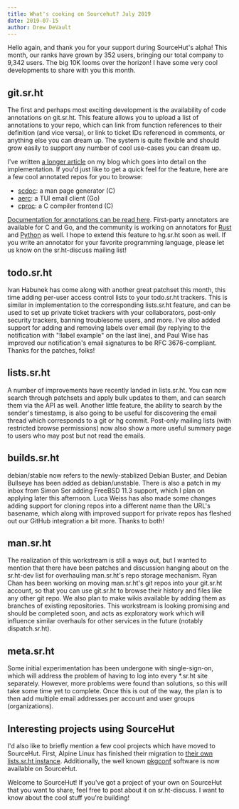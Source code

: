 ```yaml
---
title: What's cooking on Sourcehut? July 2019
date: 2019-07-15
author: Drew DeVault
---
```


Hello again, and thank you for your support during SourceHut's alpha!
This month, our ranks have grown by 352 users, bringing our total
company to 9,342 users. The big 10K looms over the horizon! I have some
very cool developments to share with you this month.

## git.sr.ht

The first and perhaps most exciting development is the availability of
code annotations on git.sr.ht. This feature allows you to upload a list
of annotations to your repo, which can link from function references to
their definition (and vice versa), or link to ticket IDs referenced in
comments, or anything else you can dream up. The system is quite
flexible and should grow easily to support any number of cool use-cases
you can dream up.

I've written [a longer article][annotations-announcement] on my blog which goes
into detail on the implementation. If you'd just like to get a quick feel for
the feature, here are a few cool annotated repos for you to browse:

[annotations-announcement]: https://drewdevault.com/2019/07/08/Announcing-annotations-for-sourcehut.html

- [scdoc][scdoc]: a man page generator \(C)
- [aerc][aerc]: a TUI email client (Go)
- [cproc][cproc]: a C compiler frontend \(C)

[scdoc]: https://git.sr.ht/~sircmpwn/scdoc/tree/master/src/main.c
[aerc]: https://git.sr.ht/~sircmpwn/aerc/tree/master/widgets/msgviewer.go
[cproc]: https://git.sr.ht/~mcf/cproc/tree/master/scan.c

[Documentation for annotations can be read here][docs]. First-party annotators
are available for C and Go, and the community is working on annotators for
[Rust][Rust] and [Python][Python] as well. I hope to extend this feature to
hg.sr.ht soon as well. If you write an annotator for your favorite programming
language, please let us know on the sr.ht-discuss mailing list!

[docs]: https://man.sr.ht/git.sr.ht/annotations.md
[Rust]: https://git.sr.ht/~wezm/annotate-rust
[Python]: https://git.sr.ht/~ihabunek/annotatepy

## todo.sr.ht

Ivan Habunek has come along with another great patchset this month, this
time adding per-user access control lists to your todo.sr.ht trackers.
This is similar in implementation to the corresponding lists.sr.ht
feature, and can be used to set up private ticket trackers with your
collaborators, post-only security trackers, banning troublesome users,
and more. I've also added support for adding and removing labels over
email (by replying to the notification with "!label example" on the last
line), and Paul Wise has improved our notification's email signatures to
be RFC 3676-compliant. Thanks for the patches, folks!

## lists.sr.ht

A number of improvements have recently landed in lists.sr.ht. You can
now search through patchsets and apply bulk updates to them, and can
search them via the API as well. Another little feature, the ability to
search by the sender's timestamp, is also going to be useful for
discovering the email thread which corresponds to a git or hg commit.
Post-only mailing lists (with restricted browse permissions) now also
show a more useful summary page to users who may post but not read the
emails.

## builds.sr.ht

debian/stable now refers to the newly-stablized Debian Buster, and
Debian Bullseye has been added as debian/unstable. There is also a patch
in my inbox from Simon Ser adding FreeBSD 11.3 support, which I plan on
applying later this afternoon. Luca Weiss has also made some changes
adding support for cloning repos into a different name than the URL's
basename, which along with improved support for private repos has
fleshed out our GitHub integration a bit more. Thanks to both!

## man.sr.ht

The realization of this workstream is still a ways out, but I wanted to
mention that there have been patches and discussion hanging about on the
sr.ht-dev list for overhauling man.sr.ht's repo storage mechanism. Ryan
Chan has been working on moving man.sr.ht's git repos into your
git.sr.ht account, so that you can use git.sr.ht to browse their history
and files like any other git repo. We also plan to make wikis available
by adding them as branches of existing repositories. This workstream is
looking promising and should be completed soon, and acts as exploratory
work which will influence similar overhauls for other services in the
future (notably dispatch.sr.ht).

## meta.sr.ht

Some initial experimentation has been undergone with single-sign-on,
which will address the problem of having to log into every *.sr.ht site
separately. However, more problems were found than solutions, so this
will take some time yet to complete. Once this is out of the way, the
plan is to then add multiple email addresses per account and user groups
(organizations).

## Interesting projects using SourceHut

I'd also like to briefly mention a few cool projects which have moved to
SourceHut. First, Alpine Linux has finished their migration to [their own
lists.sr.ht instance][alpine lists]. Additionally, the well known
[pkgconf][pkgconf] software is now available on SourceHut.

[alpine lists]: https://lists.alpinelinux.org
[pkgconf]: https://git.sr.ht/~kaniini/pkgconf

Welcome to SourceHut! If you've got a project of your own on SourceHut
that you want to share, feel free to post about it on sr.ht-discuss. I
want to know about the cool stuff you're building!
